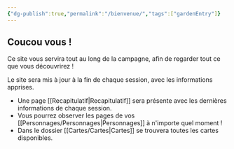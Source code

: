 ```yaml
---
{"dg-publish":true,"permalink":"/bienvenue/","tags":["gardenEntry"]}
---
```



## Coucou vous !

Ce site vous servira tout au long de la campagne, afin de regarder tout ce que vous découvrirez !

Le site sera mis à jour à la fin de chaque session, avec les informations apprises.

- Une page [[Recapitulatif\|Recapitulatif]] sera présente avec les dernières informations de chaque session.
- Vous pourrez observer les pages de vos [[Personnages/Personnages\|Personnages]] à n'importe quel moment !
- Dans le dossier [[Cartes/Cartes\|Cartes]] se trouvera toutes les cartes disponibles.
  
  